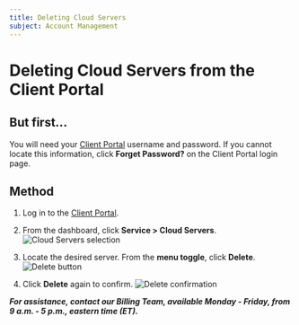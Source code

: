```yaml
---
title: Deleting Cloud Servers
subject: Account Management
---
```


# Deleting Cloud Servers from the Client Portal

## But first...
You will need your [Client Portal](https://core.thermo.io/login/) username and password. If you cannot locate this information, click **Forget Password?** on the Client Portal login page.

## Method

1. Log in to the [Client Portal](https://core.thermo.io/login/).
2. From the dashboard, click **Service > Cloud Servers**.
   ![Cloud Servers selection](https://raw.githubusercontent.com/thermoio/docs/master/images/deleting-cloud-servers/2017-11-14_21-46-38.png)

3. Locate the desired server. From the **menu toggle**, click **Delete**.
   ![Delete button](https://raw.githubusercontent.com/thermoio/docs/master/images/deleting-cloud-servers/2017-11-14_21-48-32.png)
   
4. Click **Delete** again to confirm.
   ![Delete confirmation](https://raw.githubusercontent.com/thermoio/docs/master/images/deleting-cloud-servers/2017-11-14_21-49-49.png)

**_For assistance, contact our Billing Team, available Monday - Friday, from 9 a.m. - 5 p.m., eastern time (ET)._**
